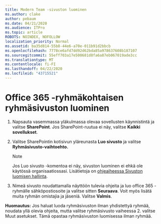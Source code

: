 ```yaml
---
title: Modern Team -sivuston luominen
ms.author: clake
author: pebaum
ms.date: 04/21/2020
ms.audience: ITPro
ms.topic: article
ROBOTS: NOINDEX, NOFOLLOW
localization_priority: Normal
ms.assetid: ba35d814-55b8-44e6-a70e-011b91d2bbcb
ms.openlocfilehash: 7778ce6afd7dd92d62bda85a978637608b187107
ms.sourcegitcommit: 55eff703a17e500681d8fa6a87eb067019ade3cc
ms.translationtype: MT
ms.contentlocale: fi-FI
ms.lasthandoff: 04/22/2020
ms.locfileid: "43715521"
---
```

# <a name="create-an-office-365-group-connected-team-site"></a>Office 365 -ryhmäkohtaisen ryhmäsivuston luominen

1. Napsauta vasemmassa yläkulmassa olevaa sovellusten käynnistintä ja valitse **SharePoint**. Jos SharePoint-ruutua ei näy, valitse **Kaikki sovellukset**.
    
2. Valitse SharePointin kotisivun yläreunasta **Luo sivusto** ja valitse **Ryhmäsivusto-vaihtoehto.** 
    
    > [!NOTE]
    > Jos Luo sivusto -komentoa ei näy, sivuston luominen ei ehkä ole käytössä organisaatiossasi. Lisätietoja on [ohjeaiheessa Sivuston luomisen hallinta](https://go.microsoft.com/fwlink/?linkid=2009644). 
  
3. Nimeä sivusto noudattamalla näyttöön tulevia ohjeita ja luo office 365 -ryhmälle sähköpostiosoite ja valitse sitten **Seuraava**. Voit myös lisätä muita ryhmän omistajia ja jäseniä. Valitse **Valmis**.
  
 **Huomautus:** Jos haluat luoda ryhmäsivuston ilman yhdistettyä ryhmää, noudata yllä olevia ohjeita, mutta valitse ryhmäsivusto vaiheessa 2. valitse Muut asetukset. Tämä opastaa ryhmäsivuston luomisessa ilman ryhmää. 
    

